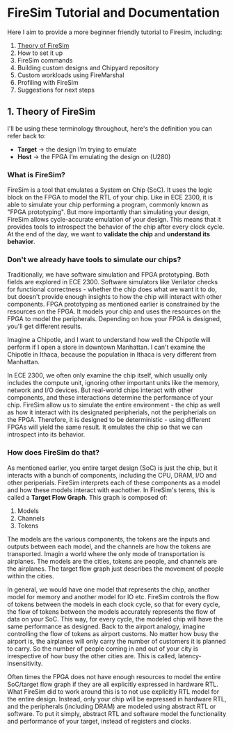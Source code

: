 # FireSim Tutorial and Documentation

Here I aim to provide a more beginner friendly tutorial to Firesim, including:
1. [Theory of FireSim](https://github.com/AnjelicaB/FireSim/blob/main/Docs.md#L12)
2. How to set it up
3. FireSim commands
4. Building custom designs and Chipyard repository
5. Custom workloads using FireMarshal
6. Profiling with FireSim
7. Suggestions for next steps

## 1. Theory of FireSim

I'll be using these terminology throughout, here's the definition you can refer back to: 
- **Target** → the design I’m trying to emulate
- **Host** → the FPGA I’m emulating the design on (U280)

### What is FireSim?

FireSim is a tool that emulates a System on Chip (SoC). It uses the logic block on the FPGA to model the RTL of your chip. Like in ECE 2300, it is able to simulate your chip performing a program, commonly known as "FPGA prototyping". But more importantly than simulating your design, FireSim allows cycle-accurate emulation of your design. This means that it provides tools to introspect the behavior of the chip after every clock cycle. At the end of the day, we want to **validate the chip** and **understand its behavior**.

### Don't we already have tools to simulate our chips?

Traditionally, we have software simulation and FPGA prototyping. Both fields are explored in ECE 2300. Software simulators like Verilator checks for functional correctness - whether the chip does what we want it to do, but doesn't provide enough insights to how the chip will interact with other components. FPGA prototyping as mentioned earlier is constrained by the resources on the FPGA. It models your chip and uses the resources on the FPGA to model the peripherals. Depending on how your FPGA is designed, you'll get different results. 

Imagine a Chipotle, and I want to understand how well the Chipotle will perform if I open a store in downtown Manhattan. I can't examine the Chipotle in Ithaca, because the population in Ithaca is very different from Manhattan.

In ECE 2300, we often only examine the chip itself, which usually only includes the compute unit, ignoring other important units like the memory, network and I/O devices. But real-world chips interact with other components, and these interactions determine the performance of your chip. FireSim allow us to simulate the entire environment - the chip as well as how it interact with its designated peripherials, not the peripherials on the FPGA. Therefore, it is designed to be deterministic - using different FPGAs will yield the same result. It emulates the chip so that we can introspect into its behavior.

### How does FireSim do that?

As mentioned earlier, you entire target design (SoC) is just the chip, but it interacts with a bunch of components, including the CPU, DRAM, I/O and other periperials. FireSim interprets each of these components as a model and how these models interact with eachother. In FireSim's terms, this is called a **Target Flow Graph**. This graph is composed of:
1. Models
2. Channels
3. Tokens
   
The models are the various components, the tokens are the inputs and outputs between each model, and the channels are how the tokens are transported. Imagin a world where the only mode of transportation is airplanes. The models are the cities, tokens are people, and channels are the airplanes. The target flow graph just describes the movement of people within the cities.

In general, we would have one model that represents the chip, another model for memory and another model for IO etc. FireSim controls the flow of tokens between the models in each clock cycle, so that for every cycle, the flow of tokens between the models accurately represents the flow of data on your SoC. This way, for every cycle, the modeled chip will have the same performance as designed. Back to the airport analogy, imagine controlling the flow of tokens as airport customs. No matter how busy the airport is, the airplanes will only carry the number of customers it is planned to carry. So the number of people coming in and out of your city is irrespective of how busy the other cities are. This is called, latency-insensitivity.

Often times the FPGA does not have enough resources to model the entire SoC/target flow graph if they are all explicitly expressed in hardware RTL. What FireSim did to work around this is to not use explicitly RTL model for the entire design. Instead, only your chip will be expressed in hardware RTL, and the peripherals (including DRAM) are modeled using abstract RTL or software. To put it simply, abstract RTL and software model the functionality and performance of your target, instead of registers and clocks. 
